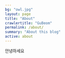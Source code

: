 ```yaml
---
bg: "owl.jpg"
layout: page
title: "About"
crawlertitle: "GuBeom"
permalink: /about/
summary: "About this blog"
active: about
---
```


안녕하세요
